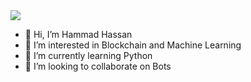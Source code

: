 <img align="center" src="https://github-readme-stats.vercel.app/api/<CARD_TYPE>/?username=<USERNAME>&theme=<THEME_NAME>" />

- 👋 Hi, I’m Hammad Hassan
- 👀 I’m interested in Blockchain and Machine Learning
- 🌱 I’m currently learning Python
- 💞️ I’m looking to collaborate on Bots



